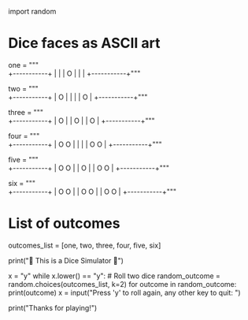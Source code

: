 import random

# Dice faces as ASCII art
one = """\
+-----------+
|           |
|     O     |
|           |
+-----------+"""

two = """\
+-----------+
| O         |
|           |
|         O |
+-----------+"""

three = """\
+-----------+
| O         |
|     O     |
|         O |
+-----------+"""

four = """\
+-----------+
| O       O |
|           |
| O       O |
+-----------+"""

five = """\
+-----------+
| O       O |
|     O     |
| O       O |
+-----------+"""

six = """\
+-----------+
| O       O |
| O       O |
| O       O |
+-----------+"""

# List of outcomes
outcomes_list = [one, two, three, four, five, six]

print("🎲 This is a Dice Simulator 🎲")

x = "y"
while x.lower() == "y":
    # Roll two dice
    random_outcome = random.choices(outcomes_list, k=2)
    for outcome in random_outcome:
        print(outcome)
    x = input("Press 'y' to roll again, any other key to quit: ")

print("Thanks for playing!")
